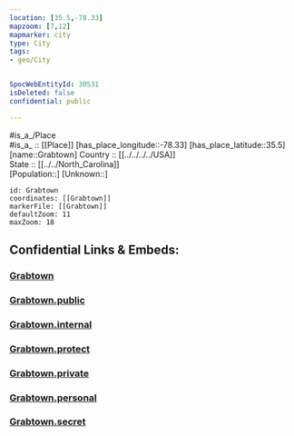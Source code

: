 ```yaml
---
location: [35.5,-78.33] 
mapzoom: [7,12] 
mapmarker: city 
type: City
tags:
- geo/City


SpocWebEntityId: 30531
isDeleted: false
confidential: public

---
```

#is_a_/Place  
#is_a_ :: [[Place]] 
[has_place_longitude::-78.33] 
[has_place_latitude::35.5] 
[name::Grabtown] 
Country :: [[../../../../USA]]  
State :: [[../../North_Carolina]]  
[Population::] 
[Unknown::] 


```leaflet
id: Grabtown
coordinates: [[Grabtown]] 
markerFile: [[Grabtown]] 
defaultZoom: 11 
maxZoom: 18
```


## Confidential Links & Embeds: 

### [Grabtown](/_Standards/Earth/Continent/America~North/USA/USA~Eastern/North_Carolina/counties~North_Carolina/Johnston,County/cities~Johnston/Grabtown.md) 

### [Grabtown.public](/_public/Earth/Continent/America~North/USA/USA~Eastern/North_Carolina/counties~North_Carolina/Johnston,County/cities~Johnston/Grabtown.public.md) 

### [Grabtown.internal](/_internal/Earth/Continent/America~North/USA/USA~Eastern/North_Carolina/counties~North_Carolina/Johnston,County/cities~Johnston/Grabtown.internal.md) 

### [Grabtown.protect](/_protect/Earth/Continent/America~North/USA/USA~Eastern/North_Carolina/counties~North_Carolina/Johnston,County/cities~Johnston/Grabtown.protect.md) 

### [Grabtown.private](/_private/Earth/Continent/America~North/USA/USA~Eastern/North_Carolina/counties~North_Carolina/Johnston,County/cities~Johnston/Grabtown.private.md) 

### [Grabtown.personal](/_personal/Earth/Continent/America~North/USA/USA~Eastern/North_Carolina/counties~North_Carolina/Johnston,County/cities~Johnston/Grabtown.personal.md) 

### [Grabtown.secret](/_secret/Earth/Continent/America~North/USA/USA~Eastern/North_Carolina/counties~North_Carolina/Johnston,County/cities~Johnston/Grabtown.secret.md)

